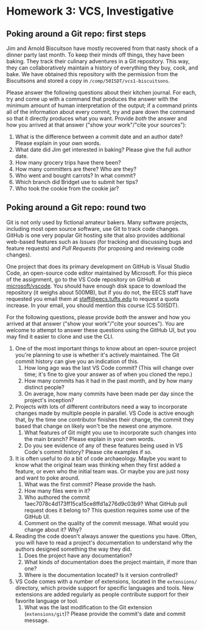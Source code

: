 ---
---

# Homework 3: VCS, Investigative

## Poking around a Git repo: first steps

Jim and Arnold Biscuitson have mostly recovered from that nasty shock of a
dinner party last month. To keep their minds off things, they have been baking.
They track their culinary adventures in a Git repository. This way, they can
collaboratively maintain a history of everything they buy, cook, and bake. We
have obtained this repository with the permission from the Biscuitsons and
stored a copy in `/comp/50ISDT/vcs1-biscuitsons`.

Please answer the following questions about their kitchen journal. For each,
try and come up with a command that produces the answer with the minimum amount
of human interpretation of the output; if a command prints all of the
information about every commit, try and pare down the command so that it
directly produces what you want. Provide *both* the answer and how you arrived
at that answer ("show your work"/"cite your sources"):

1. What is the difference between a commit date and an author date? Please
   explain in your own words.
1. What date did Jim get interested in baking? Please give the full author
   date.
1. How many grocery trips have there been?
1. How many committers are there? Who are they?
1. Who went and bought carrots? In what commit?
1. Which branch did Bridget use to submit her tips?
1. Who took the cookie from the cookie jar?

## Poking around a Git repo: round two

Git is not only used by fictional amateur bakers. Many software projects,
including most open source software, use Git to track code changes. GitHub is
one very popular Git hosting site that also provides additional web-based
features such as *Issues* (for tracking and discussing bugs and feature
requests) and *Pull Requests* (for proposing and reviewing code changes).

One project that does its primary development on GitHub is Visual Studio Code,
an open-source code editor maintained by Microsoft. For this piece of the
assignment, go to the VS Code repository on GitHub at
[microsoft/vscode](https://github.com/microsoft/vscode). You should have enough
disk space to download the repository (it weighs about 500MB), but if you do
not, the EECS staff have requested you email them at
[staff@eecs.tufts.edu](mailto:staff@eecs.tufts.edu) to request a quota
increase. In your email, you should mention this course (CS 50ISDT).

For the following questions, please provide *both* the answer and how you
arrived at that answer ("show your work"/"cite your sources"). You are welcome
to attempt to answer these questions using the GitHub UI, but you may find it
easier to clone and use the CLI.

1. One of the most important things to know about an open-source project you're
   planning to use is whether it's actively maintained. The Git commit history
   can give you an indication of this.
   1. How long ago was the last VS Code commit? (This will change over time;
      it's fine to give your answer as of when you cloned the repo.)
   1. How many commits has it had in the past month, and by how many distinct
      people?
   1. On average, how many commits have been made per day since the project's
      inception?
1. Projects with lots of different contributors need a way to incorporate
   changes made by multiple people in parallel. VS Code is active enough that,
   by the time one contributor finishes their change, the commit they based
   that change on likely won't be the newest one anymore.
   1. What features of Git might you use to incorporate such changes into the
      main branch? Please explain in your own words.
   1. Do you see evidence of any of these features being used in VS Code's
      commit history? Please cite examples if so.
1. It is often useful to do a bit of code archaeology. Maybe you want to know
   what the original team was thinking when they first added a feature, or even
   who the initial team was. Or maybe you are just nosy and want to poke
   around.
   1. What was the first commit? Please provide the hash.
   1. How many files were in it?
   1. Who authored the commit 1aec7078c4d173ff15ca15ce8ffd1a276d9c03b9? What
      GitHub pull request does it belong to? This question requires some use of
      the GitHub UI.
   1. Comment on the quality of the commit message. What would you change about
      it? Why?
1. Reading the code doesn't always answer the questions you have. Often, you
   will have to read a project's documentation to understand why the authors
   designed something the way they did.
   1. Does the project have any documentation?
   1. What kinds of documentation does the project maintain, if more than one?
   1. Where is the documentation located? Is it version controlled?
1. VS Code comes with a number of extensions, located in the `extensions/`
   directory, which provide support for specific languages and tools. New
   extensions are added regularly as people contribute support for their
   favorite language or tool.
   1. What was the last modification to the Git extension (`extensions/git`)?
      Please provide the commit's date and commit message.
